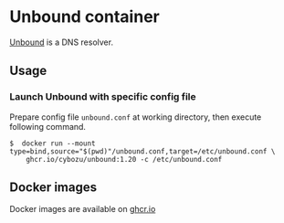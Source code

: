 # Unbound container

[Unbound](https://nlnetlabs.nl/projects/unbound/about/) is a DNS resolver.

## Usage

### Launch Unbound with specific config file

Prepare config file `unbound.conf` at working directory, then execute following command.

    $  docker run --mount type=bind,source="$(pwd)"/unbound.conf,target=/etc/unbound.conf \
        ghcr.io/cybozu/unbound:1.20 -c /etc/unbound.conf
 
## Docker images

Docker images are available on [ghcr.io](https://github.com/cybozu/neco-containers/pkgs/container/unbound)
